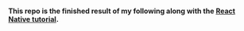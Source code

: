 
#### This repo is the finished result of my following along with the [React Native tutorial](https://facebook.github.io/react-native/docs/tutorial.html). 
